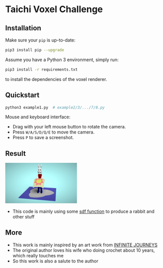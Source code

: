 # <a name="title">Taichi Voxel Challenge</a>

## Installation

Make sure your `pip` is up-to-date:

```bash
pip3 install pip --upgrade
```

Assume you have a Python 3 environment, simply run:

```bash
pip3 install -r requirements.txt
```

to install the dependencies of the voxel renderer.

## Quickstart

```sh
python3 example1.py  # example2/3/.../7/8.py
```

Mouse and keyboard interface:

+ Drag with your left mouse button to rotate the camera.
+ Press `W/A/S/D/Q/E` to move the camera.
+ Press `P` to save a screenshot.

## Result

<img src="https://github.com/lyd405121/ti-voxel-challege/blob/main/myresult.jpg" width="45%"></img>
- This code is mainly using some [sdf function](https://iquilezles.org/articles/distfunctions2d/) to produce a rabbit and other stuff

## More
- This work is mainly inspired by an art work from [INFINITE JOURNEYS](https://www.bilibili.com/video/BV1rB4y1C7Zx?spm_id_from=333.880.my_history.page.click)
- The original author loves his wife who doing  crochet about 10 years, which really touches me
- So this work is also a salute to the author

